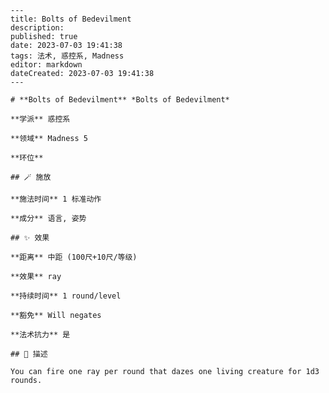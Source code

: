
    ---
    title: Bolts of Bedevilment
    description: 
    published: true
    date: 2023-07-03 19:41:38
    tags: 法术, 惑控系, Madness
    editor: markdown
    dateCreated: 2023-07-03 19:41:38
    ---

    # **Bolts of Bedevilment** *Bolts of Bedevilment*

    **学派** 惑控系 

    **领域** Madness 5

    **环位** 

    ## 🪄 施放

    **施法时间** 1 标准动作

    **成分** 语言, 姿势

    ## ✨ 效果  

    **距离** 中距 (100尺+10尺/等级) 

    **效果** ray 

    **持续时间** 1 round/level 

    **豁免** Will negates

    **法术抗力** 是

    ## 📖 描述

    You can fire one ray per round that dazes one living creature for 1d3 rounds.
    
